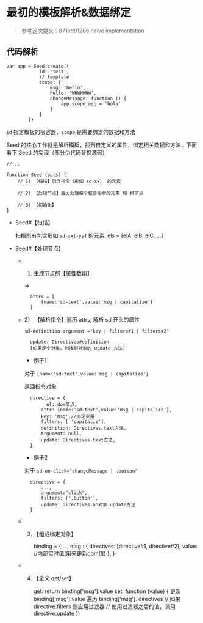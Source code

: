 # 最初的模板解析&数据绑定

> 参考这次提交：871ed91266 naive implementation

## 代码解析

	var app = Seed.create({
			    id: 'test',
			    // template
			    scope: {
			        msg: 'hello',
			        hello: 'WHWHWHW',
			        changeMessage: function () {
			            app.scope.msg = 'hola'
			        }
			    }
			})

`id` 指定模板的根容器，`scope` 是需要绑定的数据和方法

Seed 的核心工作就是解析模板，找到自定义的属性，绑定相关数据和方法，下面看下 Seed 的实现（部分伪代码替换源码）

	//...
	
	function Seed (opts) {
		// 1) 【扫描】包含指令（形如 sd-xx） 的元素
		
		// 2) 【处理节点】遍历处理每个包含指令的元素 和 根节点
		
		// 3) 【初始化】
	}

- Seed#【扫描】

	扫描所有包含形如 `sd-xx[-yy]` 的元素, els = [elA, elB, elC, ...]

- Seed#【处理节点】

	- 1) 生成节点的【属性数组】
	
			<p sd-text="msg | capitalize"></p>
	
		=>
			
			attrs = [
				{name:'sd-text',value:'msg | capitalize'}
			]	
	
	
	- 2） 【解析指令】遍历 attrs, 解析 sd 开头的属性
	
		`sd-definition-argument ="key | filters#1 | filters#2"`
		
        	update: Directives#definition 
        	[如果是个对象，则找到对象的 update 方法]
		
		+ 例子1

		对于 `{name:'sd-text',value:'msg | capitalize'}` 
		
		返回指令对象
		
			directive = {
				  el: dom节点,
	            attr: {name:'sd-text',value:'msg | capitalize'},
	            key: 'msg',//绑定变量
	            filters: [ 'capitaliz'],
	            definition: Directives.text方法,
	            argument: null,
	            update: Directives.text方法,
			}
		
		+ 例子2
		
		对于 `sd-on-click="changeMessage | .button"`
		
			directive = {
				...,
				argument:"click",
				filters: ['.button'],
				update: Directives.on对象.update方法
			}

	- 3) 【组成绑定对象】
	
			binding = {
			...,
				msg : {
					directives: [directive#1, directive#2],
					value: //内部实时值(用来更新dom值)
				},
			}
		
	- 4) 【定义 get/set】

	        get: return binding['msg'].value
	        set: function (value) {
	            更新 binding['msg'].value
	            遍历 binding['msg']. directives
	                // 如果 directive.filters 则应用过滤器
	                // 使用过滤器之后的值，调用 directive.update
	            })
	
	
		
		


